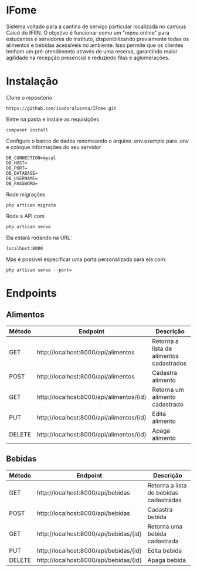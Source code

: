 # IFome
Sistema voltado para a cantina de serviço particular localizada no campus Caicó do IFRN. O objetivo é funcionar como um "menu online" para estudantes e servidores do instituto, disponibilizando previamente todas os alimentos e bebidas acessíveis no ambiente. Isso permite que os clientes tenham um pré-atendimento através de uma reserva, garantindo maior agilidade na recepção presencial e reduzindo filas e aglomerações.

# Instalação

Clone o repositório

    https://github.com/isadoralucena/IFome.git


Entre na pasta e instale as requisições

    composer install

Configure o banco de dados renomeando o arquivo .env.example para .env e coloque informações do seu servidor

    DB_CONNECTION=mysql
    DB_HOST= 
    DB_PORT=
    DB_DATABASE= 
    DB_USERNAME= 
    DB_PASSWORD= 

Rode migrações

    php artisan migrate

Rode a API com

    php artisan serve

Ela estará rodando na URL:

    localhost:8000

Mas é possível especificar uma porta personalizada para ela com:

    php artisan serve --port=

# Endpoints

## Alimentos

Método | Endpoint | Descrição
-------- | ---- | -----
GET | http://localhost:8000/api/alimentos | Retorna a lista de alimentos cadastrados
POST | http://localhost:8000/api/alimentos | Cadastra alimento
GET | http://localhost:8000/api/alimentos/{id} | Retorna um alimento cadastrado
PUT | http://localhost:8000/api/alimentos/{id} | Edita alimento
DELETE | http://localhost:8000/api/alimentos/{id} | Apaga alimento

## Bebidas

Método | Endpoint | Descrição
-------- | ---- | -----
GET | http://localhost:8000/api/bebidas | Retorna a lista de bebidas cadastradas
POST | http://localhost:8000/api/bebidas | Cadastra bebida
GET | http://localhost:8000/api/bebidas/{id} | Retorna uma bebida cadastrada
PUT | http://localhost:8000/api/bebidas/{id} | Edita bebida
DELETE | http://localhost:8000/api/bebidas/{id} | Apaga bebida

